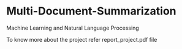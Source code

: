 # Multi-Document-Summarization
Machine Learning and Natural Language Processing

To know more about the project refer report_project.pdf file
